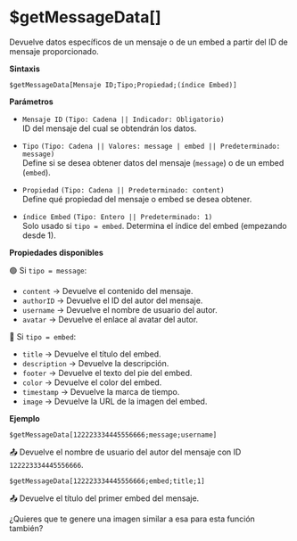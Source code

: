 
# $getMessageData[]
Devuelve datos específicos de un mensaje o de un embed a partir del ID de mensaje proporcionado.

**Sintaxis**
```
$getMessageData[Mensaje ID;Tipo;Propiedad;(índice Embed)]
```

**Parámetros**
- `Mensaje ID` `(Tipo: Cadena || Indicador: Obligatorio)`  
  ID del mensaje del cual se obtendrán los datos.

- `Tipo` `(Tipo: Cadena || Valores: message | embed || Predeterminado: message)`  
  Define si se desea obtener datos del mensaje (`message`) o de un embed (`embed`).

- `Propiedad` `(Tipo: Cadena || Predeterminado: content)`  
  Define qué propiedad del mensaje o embed se desea obtener.

- `índice Embed` `(Tipo: Entero || Predeterminado: 1)`  
  Solo usado si `tipo = embed`. Determina el índice del embed (empezando desde 1).



**Propiedades disponibles**

🟢 Si `tipo = message`:
- `content` → Devuelve el contenido del mensaje.
- `authorID` → Devuelve el ID del autor del mensaje.
- `username` → Devuelve el nombre de usuario del autor.
- `avatar` → Devuelve el enlace al avatar del autor.

🔵 Si `tipo = embed`:
- `title` → Devuelve el título del embed.
- `description` → Devuelve la descripción.
- `footer` → Devuelve el texto del pie del embed.
- `color` → Devuelve el color del embed.
- `timestamp` → Devuelve la marca de tiempo.
- `image` → Devuelve la URL de la imagen del embed.



**Ejemplo**
```
$getMessageData[122223334445556666;message;username]
```
📤 Devuelve el nombre de usuario del autor del mensaje con ID `122223334445556666`.

```
$getMessageData[122223334445556666;embed;title;1]
```
📤 Devuelve el título del primer embed del mensaje.


¿Quieres que te genere una imagen similar a esa para esta función también?